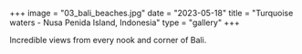 +++
image = "03_bali_beaches.jpg"
date = "2023-05-18"
title = "Turquoise waters - Nusa Penida Island, Indonesia"
type = "gallery"
+++

Incredible views from every nook and corner of Bali.